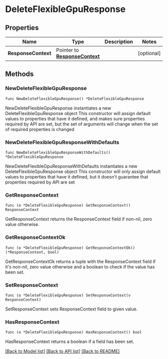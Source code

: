 # DeleteFlexibleGpuResponse

## Properties

Name | Type | Description | Notes
------------ | ------------- | ------------- | -------------
**ResponseContext** | Pointer to [**ResponseContext**](ResponseContext.md) |  | [optional] 

## Methods

### NewDeleteFlexibleGpuResponse

`func NewDeleteFlexibleGpuResponse() *DeleteFlexibleGpuResponse`

NewDeleteFlexibleGpuResponse instantiates a new DeleteFlexibleGpuResponse object
This constructor will assign default values to properties that have it defined,
and makes sure properties required by API are set, but the set of arguments
will change when the set of required properties is changed

### NewDeleteFlexibleGpuResponseWithDefaults

`func NewDeleteFlexibleGpuResponseWithDefaults() *DeleteFlexibleGpuResponse`

NewDeleteFlexibleGpuResponseWithDefaults instantiates a new DeleteFlexibleGpuResponse object
This constructor will only assign default values to properties that have it defined,
but it doesn't guarantee that properties required by API are set

### GetResponseContext

`func (o *DeleteFlexibleGpuResponse) GetResponseContext() ResponseContext`

GetResponseContext returns the ResponseContext field if non-nil, zero value otherwise.

### GetResponseContextOk

`func (o *DeleteFlexibleGpuResponse) GetResponseContextOk() (*ResponseContext, bool)`

GetResponseContextOk returns a tuple with the ResponseContext field if it's non-nil, zero value otherwise
and a boolean to check if the value has been set.

### SetResponseContext

`func (o *DeleteFlexibleGpuResponse) SetResponseContext(v ResponseContext)`

SetResponseContext sets ResponseContext field to given value.

### HasResponseContext

`func (o *DeleteFlexibleGpuResponse) HasResponseContext() bool`

HasResponseContext returns a boolean if a field has been set.


[[Back to Model list]](../README.md#documentation-for-models) [[Back to API list]](../README.md#documentation-for-api-endpoints) [[Back to README]](../README.md)



